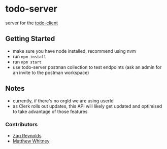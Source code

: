 # todo-server

server for the [todo-client](https://github.com/MetaTech-dev/todo-client)

## Getting Started

- make sure you have node installed, recommend using nvm
- run `npm install`
- run `npm start`
- use todo-server postman collection to test endpoints (ask an admin for an invite to the postman workspace)

## Notes

- currently, if there's no orgId we are using userId
- as Clerk rolls out updates, this API will likely get updated and optimised to take advantage of those features

### Contributors

- [Zaq Reynolds](https://github.com/zaqreynolds)
- [Matthew Whitney](https://github.com/MetaMatt1)
